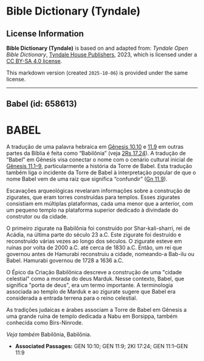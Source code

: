 # Bible Dictionary (Tyndale)

## License Information

**Bible Dictionary (Tyndale)** is based on and adapted from: _Tyndale Open Bible Dictionary_, [Tyndale House Publishers](https://tyndaleopenresources.com/), 2023, which is licensed under a [CC BY-SA 4.0 license](https://creativecommons.org/licenses/by-sa/4.0/legalcode.en).

This markdown version (created `2025-10-06`) is provided under the same license.



--------------------------------

## Babel (id: 658613)

BABEL
=====

A tradução de uma palavra hebraica em [Gênesis 10\.10](https://ref.ly/Gen10:10) e [11\.9](https://ref.ly/Gen11:9) em outras partes da Bíblia é feita como “Babilônia” (veja [2Rs 17\.24](https://ref.ly/2Kgs17:24)). A tradução de “Babel” em Gênesis visa conectar o nome com o cenário cultural inicial de [Gênesis 11\.1–9](https://ref.ly/Gen11:1-Gen11:9), particularmente a história da Torre de Babel. Esta tradução também liga o incidente da Torre de Babel à interpretação popular de que o nome Babel vem de uma raiz que significa “confundir” ([Gn 11\.9](https://ref.ly/Gen11:9)).

Escavações arqueológicas revelaram informações sobre a construção de zigurates, que eram torres construídas para templos. Esses zigurates consistiam em múltiplas plataformas, cada uma menor que a anterior, com um pequeno templo na plataforma superior dedicado à divindade do construtor ou da cidade.

O primeiro zigurate na Babilônia foi construído por Shar\-kali\-sharri, rei de Acádia, na última parte do século 23 a.C. Este zigurate foi destruído e reconstruído várias vezes ao longo dos séculos. O zigurate esteve em ruínas por volta de 2000 a.C. até cerca de 1830 a.C. Então, um rei que governou antes de Hamurabi reconstruiu a cidade, nomeando\-a Bab\-ilu ou Babel. Hamurabi governou de 1728 a 1636 a.C.

O Épico da Criação Babilônica descreve a construção de uma "cidade celestial" como a morada do deus Marduk. Nesse contexto, Babel, que significa "porta de deus", era um termo importante. A terminologia associada ao templo de Marduk e ao zigurate sugere que Babel era considerada a entrada terrena para o reino celestial.

As tradições judaicas e árabes associam a Torre de Babel em Gênesis a uma grande ruína de templo dedicada a Nabu em Borsippa, também conhecida como Birs\-Ninrode.

*Veja também* Babilônia, Babilônia.

* **Associated Passages:** GEN 10:10; GEN 11:9; 2KI 17:24; GEN 11:1–GEN 11:9

